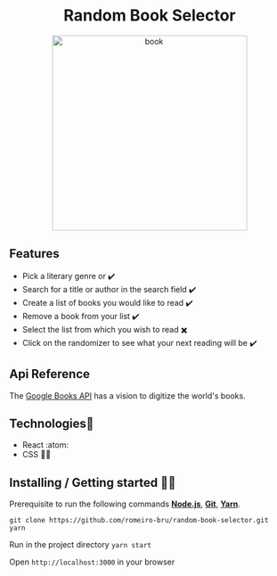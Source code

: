 <h1 align="center">Random Book Selector</h1>

<p  align="center">
  <img  src="https://user-images.githubusercontent.com/56081906/145914774-e6a939a5-f7df-492d-a8d8-5de9efe3151e.gif"  height="350" alt="book">
</p>

## Features
* Pick a literary genre or ✔️
* Search for a title or author in the search field  ✔️
* Create a list of books you would like to read ✔️
* Remove a book from your list ✔️
* Select the list from which you wish to read ✖️
* Click on the randomizer to see what your next reading will be ✔️  

## Api Reference
The [Google Books API](https://developers.google.com/books/docs/overview) has a vision to digitize the world's books.

## Technologies:mag_right:
* React :atom:
* CSS :nail_care::sparkles:

## Installing / Getting started 👨‍🏭

Prerequisite to run the following commands <strong>[Node.js](https://nodejs.org/en/download/)</strong>, 
                           <strong>[Git](https://git-scm.com/downloads)</strong>, 
                           <strong>[Yarn](https://yarnpkg.com/)</strong>.
<br>
```
git clone https://github.com/romeiro-bru/random-book-selector.git
yarn
```

Run in the project directory ```yarn start```

Open ```http://localhost:3000``` in your browser
